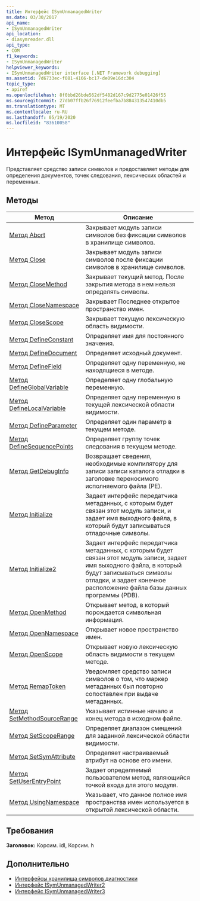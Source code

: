 ```yaml
---
title: Интерфейс ISymUnmanagedWriter
ms.date: 03/30/2017
api_name:
- ISymUnmanagedWriter
api_location:
- diasymreader.dll
api_type:
- COM
f1_keywords:
- ISymUnmanagedWriter
helpviewer_keywords:
- ISymUnmanagedWriter interface [.NET Framework debugging]
ms.assetid: 7d6733ec-f081-4166-bc17-de09e16dc304
topic_type:
- apiref
ms.openlocfilehash: 8f0bbd26bde562df5482d167c9d2775e01426f55
ms.sourcegitcommit: 27db07ffb26f76912feefba7b884313547410db5
ms.translationtype: MT
ms.contentlocale: ru-RU
ms.lasthandoff: 05/19/2020
ms.locfileid: "83610058"
---
```

# <a name="isymunmanagedwriter-interface"></a>Интерфейс ISymUnmanagedWriter
Представляет средство записи символов и предоставляет методы для определения документов, точек следования, лексических областей и переменных.  
  
## <a name="methods"></a>Методы  
  
|Метод|Описание|  
|------------|-----------------|  
|[Метод Abort](isymunmanagedwriter-abort-method.md)|Закрывает модуль записи символов без фиксации символов в хранилище символов.|  
|[Метод Close](isymunmanagedwriter-close-method.md)|Закрывает модуль записи символов после фиксации символов в хранилище символов.|  
|[Метод CloseMethod](isymunmanagedwriter-closemethod-method.md)|Закрывает текущий метод. После закрытия метода в нем нельзя определять символы.|  
|[Метод CloseNamespace](isymunmanagedwriter-closenamespace-method.md)|Закрывает Последнее открытое пространство имен.|  
|[Метод CloseScope](isymunmanagedwriter-closescope-method.md)|Закрывает текущую лексическую область видимости.|  
|[Метод DefineConstant](isymunmanagedwriter-defineconstant-method.md)|Определяет имя для постоянного значения.|  
|[Метод DefineDocument](isymunmanagedwriter-definedocument-method.md)|Определяет исходный документ.|  
|[Метод DefineField](isymunmanagedwriter-definefield-method.md)|Определяет одну переменную, не находящиеся в методе.|  
|[Метод DefineGlobalVariable](isymunmanagedwriter-defineglobalvariable-method.md)|Определяет одну глобальную переменную.|  
|[Метод DefineLocalVariable](isymunmanagedwriter-definelocalvariable-method.md)|Определяет одну переменную в текущей лексической области видимости.|  
|[Метод DefineParameter](isymunmanagedwriter-defineparameter-method.md)|Определяет один параметр в текущем методе.|  
|[Метод DefineSequencePoints](isymunmanagedwriter-definesequencepoints-method.md)|Определяет группу точек следования в текущем методе.|  
|[Метод GetDebugInfo](isymunmanagedwriter-getdebuginfo-method.md)|Возвращает сведения, необходимые компилятору для записи записи каталога отладки в заголовке переносимого исполняемого файла (PE).|  
|[Метод Initialize](isymunmanagedwriter-initialize-method.md)|Задает интерфейс передатчика метаданных, с которым будет связан этот модуль записи, и задает имя выходного файла, в который будут записываться отладочные символы.|  
|[Метод Initialize2](isymunmanagedwriter-initialize2-method.md)|Задает интерфейс передатчика метаданных, с которым будет связан этот модуль записи, задает имя выходного файла, в который будут записываться символы отладки, и задает конечное расположение файла базы данных программы (PDB).|  
|[Метод OpenMethod](isymunmanagedwriter-openmethod-method.md)|Открывает метод, в который порождается символьная информация.|  
|[Метод OpenNamespace](isymunmanagedwriter-opennamespace-method.md)|Открывает новое пространство имен.|  
|[Метод OpenScope](isymunmanagedwriter-openscope-method.md)|Открывает новую лексическую область видимости в текущем методе.|  
|[Метод RemapToken](isymunmanagedwriter-remaptoken-method.md)|Уведомляет средство записи символов о том, что маркер метаданных был повторно сопоставлен при выдаче метаданных.|  
|[Метод SetMethodSourceRange](isymunmanagedwriter-setmethodsourcerange-method.md)|Указывает истинные начало и конец метода в исходном файле.|  
|[Метод SetScopeRange](isymunmanagedwriter-setscoperange-method.md)|Определяет диапазон смещений для заданной лексической области видимости.|  
|[Метод SetSymAttribute](isymunmanagedwriter-setsymattribute-method.md)|Определяет настраиваемый атрибут на основе его имени.|  
|[Метод SetUserEntryPoint](isymunmanagedwriter-setuserentrypoint-method.md)|Задает определяемый пользователем метод, являющийся точкой входа для этого модуля.|  
|[Метод UsingNamespace](isymunmanagedwriter-usingnamespace-method.md)|Указывает, что данное полное имя пространства имен используется в открытой лексической области.|  
  
## <a name="requirements"></a>Требования  
 **Заголовок:** Корсим. idl, Корсим. h  
  
## <a name="see-also"></a>Дополнительно

- [Интерфейсы хранилища символов диагностики](diagnostics-symbol-store-interfaces.md)
- [Интерфейс ISymUnmanagedWriter2](isymunmanagedwriter2-interface.md)
- [Интерфейс ISymUnmanagedWriter3](isymunmanagedwriter3-interface.md)
